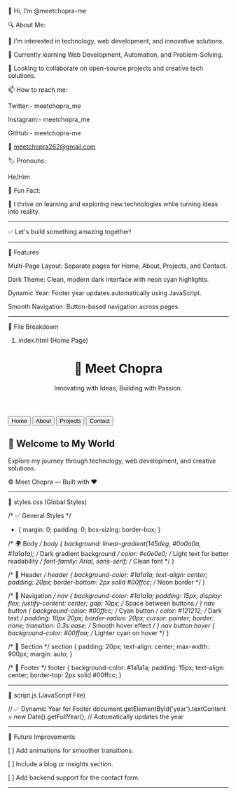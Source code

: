 👋 Hi, I'm @meetchopra-me

🔍 About Me:

🌟 I'm interested in technology, web development, and innovative solutions.

🎯 Currently learning Web Development, Automation, and Problem-Solving.

🤝 Looking to collaborate on open-source projects and creative tech solutions.

📫 How to reach me:

Twitter:-   meetchopra_me

Instagram:- meetchopra_me

GitHub:-    meetchopra-me

📧 meetchopra262@gmail.com 



🏷️ Pronouns:

He/Him


🎉 Fun Fact:

🚀 I thrive on learning and exploring new technologies while turning ideas into reality.



---

✅ Let's build something amazing together!

---

🚀 Features

Multi-Page Layout: Separate pages for Home, About, Projects, and Contact.

Dark Theme: Clean, modern dark interface with neon cyan highlights.

Dynamic Year: Footer year updates automatically using JavaScript.

Smooth Navigation: Button-based navigation across pages.



---

📁 File Breakdown

1. index.html (Home Page)

<!-- # Header Section -->
<header>
    <h1>🌟 Meet Chopra</h1> <!-- Main title -->
    <p>Innovating with Ideas, Building with Passion.</p> <!-- Tagline -->
</header>

<!-- # Navigation Section -->
<nav>
    <button onclick="location.href='index.html'">Home</button>
    <button onclick="location.href='about.html'">About</button>
    <button onclick="location.href='projects.html'">Projects</button>
    <button onclick="location.href='contact.html'">Contact</button>
</nav>

<!-- # Main Content -->
<section>
    <h2>🚀 Welcome to My World</h2> <!-- Section title -->
    <p>Explore my journey through technology, web development, and creative solutions.</p>
</section>

<!-- # Footer Section -->
<footer>
    <p>&copy; <span id="year"></span> Meet Chopra — Built with ❤️</p> <!-- Dynamic year -->
</footer>


---

📜 styles.css (Global Styles)

/* ✅ General Styles */
* { margin: 0; padding: 0; box-sizing: border-box; }

/* 🌍 Body */
body {
    background: linear-gradient(145deg, #0a0a0a, #1a1a1a); /* Dark gradient background */
    color: #e0e0e0; /* Light text for better readability */
    font-family: Arial, sans-serif; /* Clean font */
}

/* 🌟 Header */
header {
    background-color: #1a1a1a;
    text-align: center;
    padding: 20px;
    border-bottom: 2px solid #00ffcc; /* Neon border */
}

/* 🚦 Navigation */
nav {
    background-color: #1a1a1a;
    padding: 15px;
    display: flex;
    justify-content: center;
    gap: 10px; /* Space between buttons */
}
nav button {
    background-color: #00ffcc; /* Cyan button */
    color: #121212; /* Dark text */
    padding: 10px 20px;
    border-radius: 20px;
    cursor: pointer;
    border: none;
    transition: 0.3s ease; /* Smooth hover effect */
}
nav button:hover {
    background-color: #00ffaa; /* Lighter cyan on hover */
}

/* 📜 Section */
section {
    padding: 20px;
    text-align: center;
    max-width: 900px;
    margin: auto;
}

/* 📅 Footer */
footer {
    background-color: #1a1a1a;
    padding: 15px;
    text-align: center;
    border-top: 2px solid #00ffcc;
}


---

📂 script.js (JavaScript File)

// ✅ Dynamic Year for Footer
document.getElementById('year').textContent = new Date().getFullYear(); 
// Automatically updates the year


---

📌 Future Improvements

[ ] Add animations for smoother transitions.

[ ] Include a blog or insights section.

[ ] Add backend support for the contact form.



---
